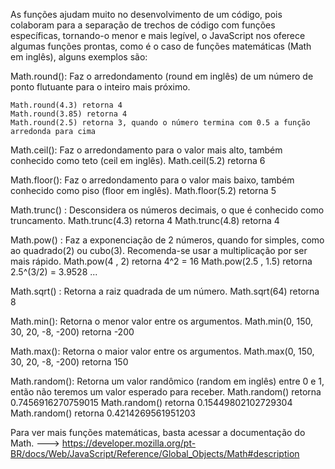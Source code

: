 As funções ajudam muito no desenvolvimento de um código, pois colaboram para a separação de trechos de código com funções específicas, tornando-o menor e mais legível, o JavaScript nos oferece algumas funções prontas, como é o caso de funções matemáticas (Math em inglês), alguns exemplos são:

Math.round(): Faz o arredondamento (round em inglês) de um número de ponto flutuante para o inteiro mais próximo.

    Math.round(4.3) retorna 4
    Math.round(3.85) retorna 4
    Math.round(2.5) retorna 3, quando o número termina com 0.5 a função arredonda para cima

Math.ceil(): Faz o arredondamento para o valor mais alto, também conhecido como teto (ceil em inglês).
    Math.ceil(5.2) retorna 6

Math.floor(): Faz o arredondamento para o valor mais baixo, também conhecido como piso (floor em inglês).
    Math.floor(5.2) retorna 5

Math.trunc() : Desconsidera os números decimais, o que é conhecido como truncamento.
    Math.trunc(4.3) retorna 4
    Math.trunc(4.8) retorna 4

Math.pow() : Faz a exponenciação de 2 números, quando for simples, como ao quadrado(2) ou cubo(3). Recomenda-se usar a multiplicação por ser mais rápido.
    Math.pow(4 , 2) retorna 4^2 = 16
    Math.pow(2.5 , 1.5) retorna 2.5^(3/2) = 3.9528 ...

Math.sqrt() : Retorna a raiz quadrada de um número.
    Math.sqrt(64) retorna 8

Math.min(): Retorna o menor valor entre os argumentos.
    Math.min(0, 150, 30, 20, -8, -200) retorna -200

Math.max(): Retorna o maior valor entre os argumentos.
    Math.max(0, 150, 30, 20, -8, -200) retorna 150

Math.random(): Retorna um valor randômico (random em inglês) entre 0 e 1, então não teremos um valor esperado para receber.
    Math.random() retorna 0.7456916270759015
    Math.random() retorna 0.15449802102729304
    Math.random() retorna 0.4214269561951203
    
Para ver mais funções matemáticas, basta acessar a documentação do Math. ---> https://developer.mozilla.org/pt-BR/docs/Web/JavaScript/Reference/Global_Objects/Math#description